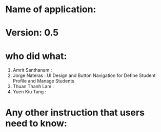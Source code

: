 # Name of application:

# Version: 0.5

# who did what:

1. Amrit Santhanam  :
2. Jorge Nateras    : UI Design and Button Navigation for Define Student Profile and Manage Students
3. Thuan Thanh Lam  :
4. Yuen Kiu Tang    :



# Any other instruction that users need to know:

